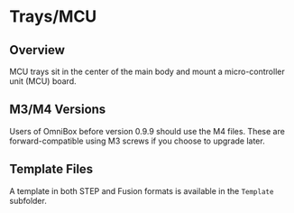 # Trays/MCU

## Overview

MCU trays sit in the center of the main body and mount a micro-controller unit (MCU) board.

## M3/M4 Versions

Users of OmniBox before version 0.9.9 should use the M4 files. These are forward-compatible using M3 screws if you choose to upgrade later.

## Template Files

A template in both STEP and Fusion formats is available in the `Template` subfolder.